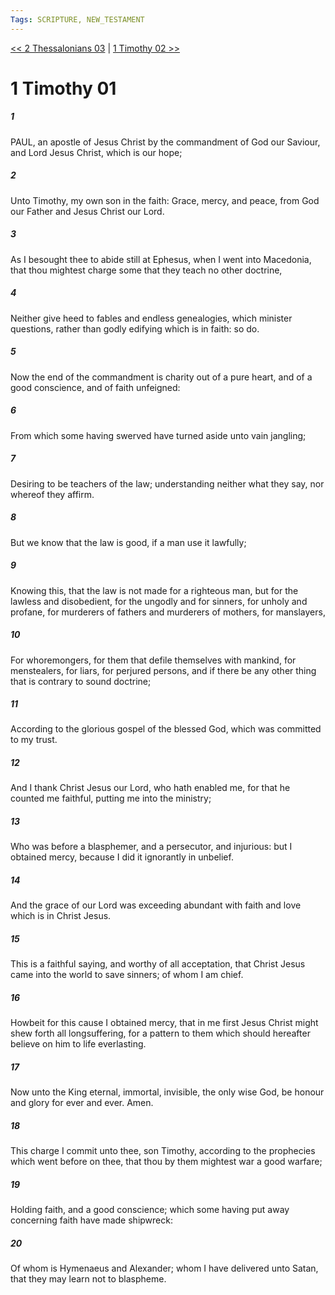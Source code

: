 ```yaml
---
Tags: SCRIPTURE, NEW_TESTAMENT
---
```


[<< 2 Thessalonians 03](NEW_TESTAMENT/14_2_Thessalonians/2_Thessalonians_03.md) | [1 Timothy 02 >>](NEW_TESTAMENT/15_1_Timothy/1_Timothy_02.md)

# 1 Timothy 01

##### 1

PAUL, an apostle of Jesus Christ by the commandment of God our Saviour, and Lord Jesus Christ, which is our hope;

##### 2

Unto Timothy, my own son in the faith: Grace, mercy, and peace, from God our Father and Jesus Christ our Lord.

##### 3

As I besought thee to abide still at Ephesus, when I went into Macedonia, that thou mightest charge some that they teach no other doctrine,

##### 4

Neither give heed to fables and endless genealogies, which minister questions, rather than godly edifying which is in faith: so do.

##### 5

Now the end of the commandment is charity out of a pure heart, and of a good conscience, and of faith unfeigned:

##### 6

From which some having swerved have turned aside unto vain jangling;

##### 7

Desiring to be teachers of the law; understanding neither what they say, nor whereof they affirm.

##### 8

But we know that the law is good, if a man use it lawfully;

##### 9

Knowing this, that the law is not made for a righteous man, but for the lawless and disobedient, for the ungodly and for sinners, for unholy and profane, for murderers of fathers and murderers of mothers, for manslayers,

##### 10

For whoremongers, for them that defile themselves with mankind, for menstealers, for liars, for perjured persons, and if there be any other thing that is contrary to sound doctrine;

##### 11

According to the glorious gospel of the blessed God, which was committed to my trust.

##### 12

And I thank Christ Jesus our Lord, who hath enabled me, for that he counted me faithful, putting me into the ministry;

##### 13

Who was before a blasphemer, and a persecutor, and injurious: but I obtained mercy, because I did it ignorantly in unbelief.

##### 14

And the grace of our Lord was exceeding abundant with faith and love which is in Christ Jesus.

##### 15

This is a faithful saying, and worthy of all acceptation, that Christ Jesus came into the world to save sinners; of whom I am chief.

##### 16

Howbeit for this cause I obtained mercy, that in me first Jesus Christ might shew forth all longsuffering, for a pattern to them which should hereafter believe on him to life everlasting.

##### 17

Now unto the King eternal, immortal, invisible, the only wise God, be honour and glory for ever and ever. Amen.

##### 18

This charge I commit unto thee, son Timothy, according to the prophecies which went before on thee, that thou by them mightest war a good warfare;

##### 19

Holding faith, and a good conscience; which some having put away concerning faith have made shipwreck:

##### 20

Of whom is Hymenaeus and Alexander; whom I have delivered unto Satan, that they may learn not to blaspheme.
